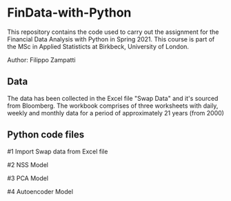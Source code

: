 # FinData-with-Python

This repository contains the code used to carry out the assignment for the Financial Data Analysis with Python in Spring 2021. This course is part of the MSc in Applied Statisticts at Birkbeck, University of London.

Author: Filippo Zampatti

## Data

The data has been collected in the Excel file "Swap Data" and it's sourced from Bloomberg.
The workbook comprises of three worksheets with daily, weekly and monthly data for a period of approximately 21 years (from 2000)

## Python code files
#1 Import Swap data from Excel file

#2 NSS Model

#3 PCA Model

#4 Autoencoder Model

